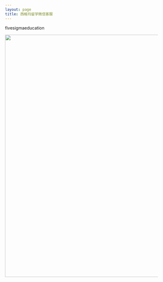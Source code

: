 ```yaml
---
layout: page
title: 西格玛留学微信客服
---
```


fivesigmaeducation

<img src="../assets/img/qr.jpg" width="800"> 

